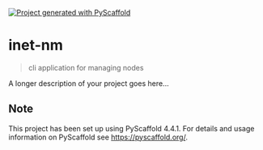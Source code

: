 <!-- These are examples of badges you might want to add to your README:
     please update the URLs accordingly

[![Built Status](https://api.cirrus-ci.com/github/<USER>/inet-nm.svg?branch=main)](https://cirrus-ci.com/github/<USER>/inet-nm)
[![ReadTheDocs](https://readthedocs.org/projects/inet-nm/badge/?version=latest)](https://inet-nm.readthedocs.io/en/stable/)
[![Coveralls](https://img.shields.io/coveralls/github/<USER>/inet-nm/main.svg)](https://coveralls.io/r/<USER>/inet-nm)
[![PyPI-Server](https://img.shields.io/pypi/v/inet-nm.svg)](https://pypi.org/project/inet-nm/)
[![Conda-Forge](https://img.shields.io/conda/vn/conda-forge/inet-nm.svg)](https://anaconda.org/conda-forge/inet-nm)
[![Monthly Downloads](https://pepy.tech/badge/inet-nm/month)](https://pepy.tech/project/inet-nm)
[![Twitter](https://img.shields.io/twitter/url/http/shields.io.svg?style=social&label=Twitter)](https://twitter.com/inet-nm)
-->

[![Project generated with PyScaffold](https://img.shields.io/badge/-PyScaffold-005CA0?logo=pyscaffold)](https://pyscaffold.org/)

# inet-nm

> cli application for managing nodes

A longer description of your project goes here...


<!-- pyscaffold-notes -->

## Note

This project has been set up using PyScaffold 4.4.1. For details and usage
information on PyScaffold see https://pyscaffold.org/.
